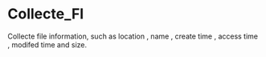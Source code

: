 # Collecte_FI
Collecte file information, such as location , name , create time , access time , modifed time and size.
